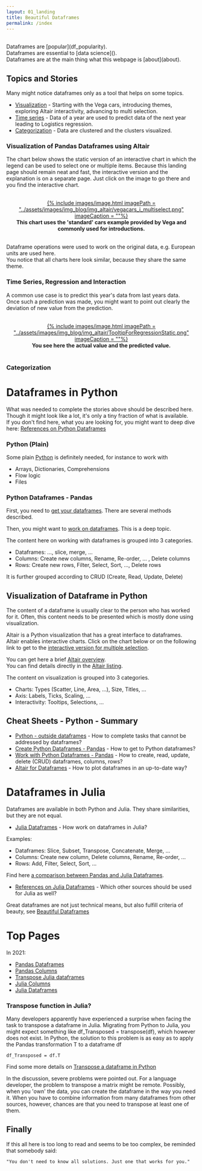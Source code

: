 ```yaml
---
layout: 01_landing
title: Beautiful Dataframes
permalink: /index
---
```

<br>
Dataframes are [popular](df_popularity).<br>
Dataframes are essential to [data science]().<br>
Dataframes are at the main thing what this webpage is [about](about).<br>


## Topics and Stories

Many might notice dataframes only as a tool that helps on some topics. 

- [Visualization](altair_story) - Starting with the Vega cars, introducing themes, exploring Altair interactivity, advancing to multi selection.
- [Time series](time_series_story) - Data of a year are used to predict data of the next year leading to Logistics regression.
- [Categorization](categorization_story) - Data are clustered and the clusters visualized.


### Visualization of Pandas Dataframes using Altair

The chart below shows the static version of an interactive chart in which the legend can be used to select one or multiple items. Because this landing page should remain neat and fast, the interactive version and the explanation is on a separate page. Just click on the image to go there and you find the interactive chart.

<br>
<center>
<a href="vega_cars_multi_selection">
{% include images/image.html imagePath = "../assets/images/img_blog/img_altair/vegacars_i_multiselect.png" imageCaption =  ""%}
</a>
<br><b>
This chart uses the 'standard' cars example provided by Vega and commonly used for introductions.
</b><br>
</center>
<br>

 Dataframe operations were used to work on the original data, e.g. European units are used here. <br>
 You notice that all charts here look similar, because they share the same theme.


### Time Series, Regression and Interaction

A common use case is to predict this year's data from last years data. <br>
Once such a prediction was made, you might want to point out clearly the deviation of new value from the prediction. 

<br>
<center>
<a href="time_series_tooltip">
{% include images/image.html imagePath = "../assets/images/img_blog/img_altair/TooltipForRegressionStatic.png" imageCaption =  ""%}
</a>
<br><b>
You see here the actual value and the predicted value. 
</b><br>
</center>
<br>



### Categorization





# Dataframes in Python

What was needed to complete the stories above should be described here.<br>
Though it might look like a lot, it's only a tiny fraction of what is available.<br>
If you don't find here, what you are looking for, you might want to deep dive here: [References on Python Dataframes](python_references) 


### Python (Plain)

Some plain [Python](python_overview)  is definitely needed, for instance to work with
- Arrays, Dictionaries, Comprehensions
- Flow logic
- Files


### Python Dataframes - Pandas

First, you need to [get your dataframes](listing_pandas). There are several methods described.

Then, you might want to [work on dataframes](listing_pandas_operate). This is a deep topic.<br>

The content here on working with dataframes is grouped into 3 categories.<br>

- Dataframes: ..., slice, merge, ...
- Columns: Create new columns, Rename, Re-order, ... , Delete columns
- Rows: Create new rows, Filter, Select, Sort, ..., Delete rows

It is further grouped according to CRUD (Create, Read, Update, Delete)

##  Visualization of Dataframe in Python

The content of a dataframe is usually clear to the person who has worked for it. Often, this content needs to be presented which is mostly done using visualization.

Altair is a Python visualization that has a great interface to dataframes.<br> 
Altair enables interactive charts. Click on the chart below or on the following link to get to the [interactive version for multiple selection](vega_cars_multi_selection). 



You can get here a brief [Altair overview](altair_overview).<br>
You can find details directly in the [Altair listing](altair_listing).<br>

The content on visualization is grouped into 3 categories.<br>

- Charts: Types (Scatter, Line, Area, ...), Size, Titles, ...
- Axis: Labels, Ticks, Scaling, ...
- Interactivity: Tooltips, Selections, ...


##  Cheat Sheets - Python - Summary

- [Python - outside dataframes](python_overview) - How to complete tasks that cannot be addressed by dataframes?
- [Create Python Dataframes - Pandas](listing_pandas) - How to get to Python dataframes?
- [Work with Python Dataframes - Pandas](listing_pandas_operate) - How to create, read, update, delete (CRUD) dataframes, columns, rows?
- [Altair for Dataframes](altair_listing) - How to plot dataframes in an up-to-date way?


# Dataframes in Julia

Dataframes are available in both Python and Julia. They share similarities, but they are not equal. 

- [Julia Dataframes](julia_df) - How work on dataframes in Julia?

Examples:
- Dataframes: Slice, Subset, Transpose, Concatenate, Merge, ...
- Columns: Create new column, Delete columns, Rename, Re-order, ...
- Rows: Add, Filter, Select, Sort, ...

Find here [a comparison between Pandas and Julia Dataframes]().

- [References on Julia Dataframes](julia_references) - Which other sources should be used for Julia as well?

Great dataframes are not just technical means, but also fulfill criteria of beauty, see [Beautiful Dataframes](beautiful_dataframes)


# Top Pages

In 2021:

- [Pandas Dataframes](pandas)
- [Pandas Columns](pandas_columns)
- [Transpose Julia dataframes](julia_transpose)
- [Julia Columns](julia_columns)
- [Julia Dataframes](julia_df)


### Transpose function in Julia?

Many developers apparently have experienced a surprise when facing the task to transpose a dataframe in Julia. 
Migrating from Python to Julia, you might expect something like df_Transposed = transpose(df), which however does not exist.
In Python, the solution to this problem is as easy as to apply the Pandas transformation T to a dataframe df

>
    df_Transposed = df.T

Find some more details on [Transpose a dataframe in Python](pandas_transpose)

In the discussion, severe problems were pointed out. For a language developer, the problem to transpose a matrix might be remote. Possibly, when you 'own' the data, you can create the dataframe in the way you need it. When you have to combine information from many dataframes from other sources, however, chances are that you need to transpose at least one of them.

## Finally

If this all here is too long to read and seems to be too complex, be reminded that somebody said:

>
    "You don't need to know all solutions. Just one that works for you."
    